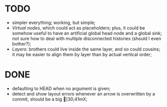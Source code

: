 # TODO

- simpler everything; working, but simple;
- *Virtual nodes*, which could act as placeholders; plus, it could be somehow
  useful to have an artificial global head node and a global sink; not sure how
  to deal with multiple disconnected histories (should I even bother?);
- *Layers*: brothers could live inside the same layer, and so could cousins; it
  may be easier to align them by layer than by actual vertical order;

# DONE

- defaulting to HEAD when no argument is given;
- detect and show layout errors whenever an arrow is overwritten by a commit,
  should be a big [30;41mX;
